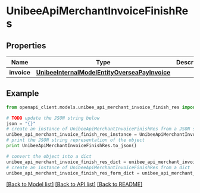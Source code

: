 # UnibeeApiMerchantInvoiceFinishRes


## Properties

Name | Type | Description | Notes
------------ | ------------- | ------------- | -------------
**invoice** | [**UnibeeInternalModelEntityOverseaPayInvoice**](UnibeeInternalModelEntityOverseaPayInvoice.md) |  | [optional] 

## Example

```python
from openapi_client.models.unibee_api_merchant_invoice_finish_res import UnibeeApiMerchantInvoiceFinishRes

# TODO update the JSON string below
json = "{}"
# create an instance of UnibeeApiMerchantInvoiceFinishRes from a JSON string
unibee_api_merchant_invoice_finish_res_instance = UnibeeApiMerchantInvoiceFinishRes.from_json(json)
# print the JSON string representation of the object
print UnibeeApiMerchantInvoiceFinishRes.to_json()

# convert the object into a dict
unibee_api_merchant_invoice_finish_res_dict = unibee_api_merchant_invoice_finish_res_instance.to_dict()
# create an instance of UnibeeApiMerchantInvoiceFinishRes from a dict
unibee_api_merchant_invoice_finish_res_form_dict = unibee_api_merchant_invoice_finish_res.from_dict(unibee_api_merchant_invoice_finish_res_dict)
```
[[Back to Model list]](../README.md#documentation-for-models) [[Back to API list]](../README.md#documentation-for-api-endpoints) [[Back to README]](../README.md)


